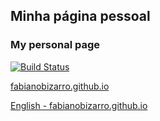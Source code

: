 ## Minha página pessoal
### My personal page

[![Build Status](https://travis-ci.org/fabianobizarro/fabianobizarro.github.io.svg?branch=master)](https://travis-ci.org/fabianobizarro/fabianobizarro.github.io)

[fabianobizarro.github.io](http://fabianobizarro.github.io/)

[English - fabianobizarro.github.io](http://fabianobizarro.github.io/en-us.html)
